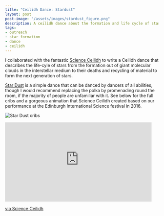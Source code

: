 ```yaml
---
title: "Ceilidh Dance: Stardust"
layout: post
post-image: "/assets/images/stardust_figure.png"
description: A ceilidh dance about the formation and life cycle of stars, written in collaboration with Science Ceilidh.  
tags:
- outreach
- star formation
- dance
- ceilidh
---
```


I collaborated with the fantastic [Science Ceilidh](https://www.scienceceilidh.com) to write a Ceilidh dance that describes the life-cyle of stars from the formation out of giant molecular clouds in the interstellar medium to their deaths and recycling of material to form the next generation of stars. 

[Star Dust](https://www.scienceceilidh.com/stardust) is a simple dance that can be danced by dancers of all abilities, though I would recommend replacing the polka by promenading round the room, if the majority of people are unfamiliar with it. See below for the full cribs and a gorgeous animation that Science Ceilidh created based on our performance at the Edinburgh International Science festival in 2016.

![Star Dust cribs](https://images.squarespace-cdn.com/content/v1/5367fcc2e4b05b7433d54349/1536850978287-2HHAMX9ZH7FNLGKSQSRS/Stardust+Dance+2.3.jpg?format=2500w)


<iframe src="https://images.squarespace-cdn.com/content/v1/5367fcc2e4b05b7433d54349/1536850859360-Z7KGY0YMVTV46F6C5FT4/Stardust.gif?format=2500w
" width="480" height="259" frameBorder="0" class="giphy-embed" allowFullScreen></iframe>
<p><a href="https://www.scienceceilidh.com/stardust
">via Science Ceilidh</a></p>
